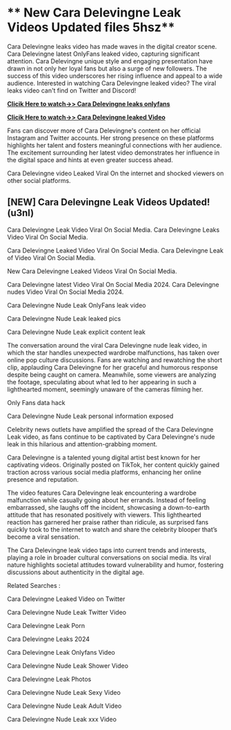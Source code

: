 
# ** New Cara Delevingne Leak Videos Updated files 5hsz** #

  Cara Delevingne leaks video has made waves in the digital creator scene.  Cara Delevingne latest OnlyFans leaked video, capturing significant attention.  Cara Delevingne unique style and engaging presentation have drawn in not only her loyal fans but also a surge of new followers. The success of this video underscores her rising influence and appeal to a wide audience. Interested in watching Cara Delevingne leaked video? The viral leaks video can't find on Twitter and Discord!

**[Clicik Here to watch->>  Cara Delevingne leaks onlyfans ](http://xflirt.top)**

**[Clicik Here to watch->>  Cara Delevingne leaked Video](http://xflirt.top)**

Fans can discover more of Cara Delevingne's content on her official Instagram and Twitter accounts. Her strong presence on these platforms highlights her talent and fosters meaningful connections with her audience. The excitement surrounding her latest video demonstrates her influence in the digital space and hints at even greater success ahead.

  Cara Delevingne video Leaked Viral On the internet and shocked viewers on other social platforms.

## [NEW] Cara Delevingne Leak Videos Updated!  (u3nl) ##

  Cara Delevingne Leak Video Viral On Social Media.  Cara Delevingne Leaks Video Viral On Social Media.

  Cara Delevingne Leaked Video Viral On Social Media.  Cara Delevingne Leak of Video Viral On Social Media.

New Cara Delevingne Leaked Videos Viral On Social Media.

  Cara Delevingne latest Video Viral On Social Media 2024.  Cara Delevingne nudes Video Viral On Social Media 2024.

  Cara Delevingne Nude Leak OnlyFans leak video

  Cara Delevingne Nude Leak leaked pics

  Cara Delevingne Nude Leak explicit content leak

The conversation around the viral Cara Delevingne nude leak video, in which the star handles unexpected wardrobe malfunctions, has taken over online pop culture discussions. Fans are watching and rewatching the short clip, applauding Cara Delevingne for her graceful and humorous response despite being caught on camera. Meanwhile, some viewers are analyzing the footage, speculating about what led to her appearing in such a lighthearted moment, seemingly unaware of the cameras filming her.

Only Fans data hack

  Cara Delevingne Nude Leak personal information exposed

Celebrity news outlets have amplified the spread of the Cara Delevingne Leak video, as fans continue to be captivated by Cara Delevingne's nude leak in this hilarious and attention-grabbing moment.

  Cara Delevingne is a talented young digital artist best known for her captivating videos. Originally posted on TikTok, her content quickly gained traction across various social media platforms, enhancing her online presence and reputation.

The video features Cara Delevingne leak encountering a wardrobe malfunction while casually going about her errands. Instead of feeling embarrassed, she laughs off the incident, showcasing a down-to-earth attitude that has resonated positively with viewers. This lighthearted reaction has garnered her praise rather than ridicule, as surprised fans quickly took to the internet to watch and share the celebrity blooper that’s become a viral sensation.

The Cara Delevingne leak video taps into current trends and interests, playing a role in broader cultural conversations on social media. Its viral nature highlights societal attitudes toward vulnerability and humor, fostering discussions about authenticity in the digital age.

Related Searches :

  Cara Delevingne Leaked Video on Twitter

  Cara Delevingne Nude Leak Twitter Video

  Cara Delevingne Leak Porn

  Cara Delevingne Leaks 2024

  Cara Delevingne Leak Onlyfans Video

  Cara Delevingne Nude Leak Shower Video

  Cara Delevingne Leak Photos

  Cara Delevingne Nude Leak Sexy Video

  Cara Delevingne Nude Leak Adult Video

  Cara Delevingne Nude Leak xxx Video


